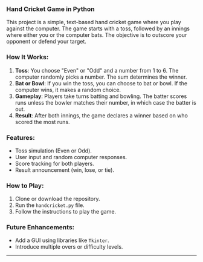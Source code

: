 ### Hand Cricket Game in Python

This project is a simple, text-based hand cricket game where you play against the computer. The game starts with a toss, followed by an innings where either you or the computer bats. The objective is to outscore your opponent or defend your target.

### How It Works:
1. **Toss**: You choose "Even" or "Odd" and a number from 1 to 6. The computer randomly picks a number. The sum determines the winner.
2. **Bat or Bowl**: If you win the toss, you can choose to bat or bowl. If the computer wins, it makes a random choice.
3. **Gameplay**: Players take turns batting and bowling. The batter scores runs unless the bowler matches their number, in which case the batter is out.
4. **Result**: After both innings, the game declares a winner based on who scored the most runs.

### Features:
- Toss simulation (Even or Odd).
- User input and random computer responses.
- Score tracking for both players.
- Result announcement (win, lose, or tie).

### How to Play:
1. Clone or download the repository.
2. Run the `handcricket.py` file.
3. Follow the instructions to play the game.

### Future Enhancements:
- Add a GUI using libraries like `Tkinter`.
- Introduce multiple overs or difficulty levels.

---
